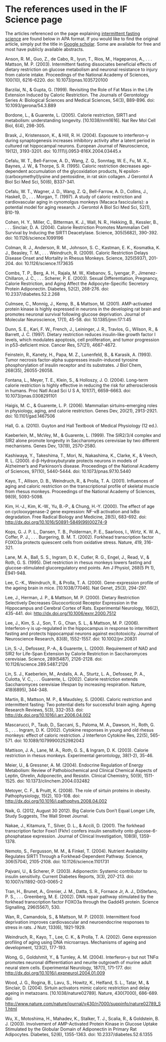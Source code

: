 # The references used in the IF Science page

The articles referenced on the page explaining [intermittent fasting science](http://www.intermittentfaster.com/intermittent-fasting-explained/ "The Science of Intermittent Fasting") are found below in APA format. If you would like to find the original article, simply put the title in [Google scholar](http://scholar.google.com). Some are available for free and most have publicly available abstracts.

Anson, R. M., Guo, Z., de Cabo, R., Iyun, T., Rios, M., Hagepanos, A., . . . Mattson, M. P. (2003). Intermittent fasting dissociates beneficial effects of dietary restriction on glucose metabolism and neuronal resistance to injury from calorie intake. Proceedings of the National Academy of Sciences, 100(10), 6216-6220. doi: 10.1073/pnas.1035720100

Barzilai, N., & Gupta, G. (1999). Revisiting the Role of Fat Mass in the Life Extension Induced by Caloric Restriction. The Journals of Gerontology Series A: Biological Sciences and Medical Sciences, 54(3), B89-B96. doi: 10.1093/gerona/54.3.B89

Bordone, L., & Guarente, L. (2005). Calorie restriction, SIRT1 and metabolism: understanding longevity. [10.1038/nrm1616]. Nat Rev Mol Cell Biol, 6(4), 298-305.

Brask, J., Kristensson, K., & Hill, R. H. (2004). Exposure to interferon-γ during synaptogenesis increases inhibitory activity after a latent period in cultured rat hippocampal neurons. European Journal of Neuroscience, 19(12), 3193-3201. doi: 10.1111/j.0953-816X.2004.03445.x

Cefalu, W. T., Bell-Farrow, A. D., Wang, Z. Q., Sonntag, W. E., Fu, M. X., Baynes, J. W., & Thorpe, S. R. (1995). Caloric restriction decreases age-dependent accumulation of the glycoxidation products, N epsilon-(carboxymethyl)lysine and pentosidine, in rat skin collagen. J Gerontol A Biol Sci Med Sci, 50(6), B337-341.

Cefalu, W. T., Wagner, J. D., Wang, Z. Q., Bell-Farrow, A. D., Collins, J., Haskell, D., . . . Morgan, T. (1997). A study of caloric restriction and cardiovascular aging in cynomolgus monkeys (Macaca fascicularis): a potential model for aging research. J Gerontol A Biol Sci Med Sci, 52(1), B10-19.

Cohen, H. Y., Miller, C., Bitterman, K. J., Wall, N. R., Hekking, B., Kessler, B., . . . Sinclair, D. A. (2004). Calorie Restriction Promotes Mammalian Cell Survival by Inducing the SIRT1 Deacetylase. Science, 305(5682), 390-392. doi: 10.1126/science.1099196

Colman, R. J., Anderson, R. M., Johnson, S. C., Kastman, E. K., Kosmatka, K. J., Beasley, T. M., . . . Weindruch, R. (2009). Caloric Restriction Delays Disease Onset and Mortality in Rhesus Monkeys. Science, 325(5937), 201-204. doi: 10.1126/science.1173635

Combs, T. P., Berg, A. H., Rajala, M. W., Klebanov, S., Iyengar, P., Jimenez-Chillaron, J. C., . . . Scherer, P. E. (2003). Sexual Differentiation, Pregnancy, Calorie Restriction, and Aging Affect the Adipocyte-Specific Secretory Protein Adiponectin. Diabetes, 52(2), 268-276. doi: 10.2337/diabetes.52.2.268

Culmsee, C., Monnig, J., Kemp, B., & Mattson, M. (2001). AMP-activated protein kinase is highly expressed in neurons in the developing rat brain and promotes neuronal survival following glucose deprivation. Journal of Molecular Neuroscience, 17(1), 45-58. doi: 10.1385/jmn:17:1:45

Dunn, S. E., Kari, F. W., French, J., Leininger, J. R., Travlos, G., Wilson, R., & Barrett, J. C. (1997). Dietary restriction reduces insulin-like growth factor I levels, which modulates apoptosis, cell proliferation, and tumor progression in p53-deficient mice. Cancer Res, 57(21), 4667-4672.

Feinstein, R., Kanety, H., Papa, M. Z., Lunenfeld, B., & Karasik, A. (1993). Tumor necrosis factor-alpha suppresses insulin-induced tyrosine phosphorylation of insulin receptor and its substrates. J Biol Chem, 268(35), 26055-26058.

Fontana, L., Meyer, T. E., Klein, S., & Holloszy, J. O. (2004). Long-term calorie restriction is highly effective in reducing the risk for atherosclerosis in humans. Proc Natl Acad Sci U S A, 101(17), 6659-6663. doi: 10.1073/pnas.0308291101

Haigis, M. C., & Guarente, L. P. (2006). Mammalian sirtuins–emerging roles in physiology, aging, and calorie restriction. Genes Dev, 20(21), 2913-2921. doi: 10.1101/gad.1467506

Hall, G. a. (2010). Guyton and Hall Textbook of Medical Physiology (12 ed.).

Kaeberlein, M., McVey, M., & Guarente, L. (1999). The SIR2/3/4 complex and SIR2 alone promote longevity in Saccharomyces cerevisiae by two different mechanisms. Genes Dev, 13(19), 2570-2580.

Kashiwaya, Y., Takeshima, T., Mori, N., Nakashima, K., Clarke, K., & Veech, R. L. (2000). d-β-Hydroxybutyrate protects neurons in models of Alzheimer’s and Parkinson’s disease. Proceedings of the National Academy of Sciences, 97(10), 5440-5444. doi: 10.1073/pnas.97.10.5440

Kayo, T., Allison, D. B., Weindruch, R., & Prolla, T. A. (2001). Influences of aging and caloric restriction on the transcriptional profile of skeletal muscle from rhesus monkeys. Proceedings of the National Academy of Sciences, 98(9), 5093-5098.

Kim, H.-J., Kim, K.-W., Yu, B.-P., & Chung, H.-Y. (2000). The effect of age on cyclooxygenase-2 gene expression: NF-κB activation and IκBα degradation. Free Radical Biology and Medicine, 28(5), 683-692. doi: http://dx.doi.org/10.1016/S0891-5849(99)00274-9

Kops, G. J. P. L., Dansen, T. B., Polderman, P. E., Saarloos, I., Wirtz, K. W. A., Coffer, P. J., . . . Burgering, B. M. T. (2002). Forkhead transcription factor FOXO3a protects quiescent cells from oxidative stress. Nature, 419, 316-321.

Lane, M. A., Ball, S. S., Ingram, D. K., Cutler, R. G., Engel, J., Read, V., & Roth, G. S. (1995). Diet restriction in rhesus monkeys lowers fasting and glucose-stimulated glucoregulatory end points. Am J Physiol, 268(5 Pt 1), E941-948.

Lee, C.-K., Weindruch, R., & Prolla, T. A. (2000). Gene-expression profile of the ageing brain in mice. [10.1038/77046]. Nat Genet, 25(3), 294-297.

Lee, J., Herman, J. P., & Mattson, M. P. (2000). Dietary Restriction Selectively Decreases Glucocorticoid Receptor Expression in the Hippocampus and Cerebral Cortex of Rats. Experimental Neurology, 166(2), 435-441. doi: http://dx.doi.org/10.1006/exnr.2000.7512

Lee, J., Kim, S. J., Son, T. G., Chan, S. L., & Mattson, M. P. (2006). Interferon-γ is up-regulated in the hippocampus in response to intermittent fasting and protects hippocampal neurons against excitotoxicity. Journal of Neuroscience Research, 83(8), 1552-1557. doi: 10.1002/jnr.20831

Lin, S.-J., Defossez, P.-A., & Guarente, L. (2000). Requirement of NAD and SIR2 for Life-Span Extension by Calorie Restriction in Saccharomyces cerevisiae. Science, 289(5487), 2126-2128. doi: 10.1126/science.289.5487.2126

Lin, S. J., Kaeberlein, M., Andalis, A. A., Sturtz, L. A., Defossez, P. A., Culotta, V. C., . . . Guarente, L. (2002). Calorie restriction extends Saccharomyces cerevisiae lifespan by increasing respiration. Nature, 418(6895), 344-348.

Martin, B., Mattson, M. P., & Maudsley, S. (2006). Caloric restriction and intermittent fasting: Two potential diets for successful brain aging. Ageing Research Reviews, 5(3), 332-353. doi: http://dx.doi.org/10.1016/j.arr.2006.04.002

Mascarucci, P., Taub, D., Saccani, S., Paloma, M. A., Dawson, H., Roth, G. S., . . . Ingram, D. K. (2002). Cytokine responses in young and old rhesus monkeys: effect of caloric restriction. J Interferon Cytokine Res, 22(5), 565-571. doi: 10.1089/10799900252982043

Mattison, J. A., Lane, M. A., Roth, G. S., & Ingram, D. K. (2003). Calorie restriction in rhesus monkeys. Experimental gerontology, 38(1-2), 35-46.

Meier, U., & Gressner, A. M. (2004). Endocrine Regulation of Energy Metabolism: Review of Pathobiochemical and Clinical Chemical Aspects of Leptin, Ghrelin, Adiponectin, and Resistin. Clinical Chemistry, 50(9), 1511-1525. doi: 10.1373/clinchem.2004.032482

Metoyer, C. F., & Pruitt, K. (2008). The role of sirtuin proteins in obesity. Pathophysiology, 15(2), 103-108. doi: http://dx.doi.org/10.1016/j.pathophys.2008.04.002

Naik, G. (2012, August 30 2012). Big Calorie Cuts Don’t Equal Longer Life, Study Suggests, The Wall Street Journal.

Nakae, J., Kitamura, T., Silver, D. L., & Accili, D. (2001). The forkhead transcription factor Foxo1 (Fkhr) confers insulin sensitivity onto glucose-6-phosphatase expression. Journal of Clinical Investigation, 108(9), 1359-1378.

Nemoto, S., Fergusson, M. M., & Finkel, T. (2004). Nutrient Availability Regulates SIRT1 Through a Forkhead-Dependent Pathway. Science, 306(5704), 2105-2108. doi: 10.1126/science.1101731

Pajvani, U., & Scherer, P. (2003). Adiponectin: Systemic contributor to insulin sensitivity. Current Diabetes Reports, 3(3), 207-213. doi: 10.1007/s11892-003-0065-2

Tran, H., Brunet, A., Grenier, J. M., Datta, S. R., Fornace Jr, A. J., DiStefano, P. S., . . . Greenberg, M. E. (2002). DNA repair pathway stimulated by the forkhead transcription factor FOXO3a through the Gadd45 protein. Science Signalling, 296(5567), 530.

Wan, R., Camandola, S., & Mattson, M. P. (2003). Intermittent food deprivation improves cardiovascular and neuroendocrine responses to stress in rats. J Nutr, 133(6), 1921-1929.

Weindruch, R., Kayo, T., Lee, C. K., & Prolla, T. A. (2002). Gene expression profiling of aging using DNA microarrays. Mechanisms of ageing and development, 123(2), 177-193.

Wong, G., Goldshmit, Y., & Turnley, A. M. (2004). Interferon-γ but not TNFα promotes neuronal differentiation and neurite outgrowth of murine adult neural stem cells. Experimental Neurology, 187(1), 171-177. doi: http://dx.doi.org/10.1016/j.expneurol.2004.01.009

Wood, J. G., Rogina, B., Lavu, S., Howitz, K., Helfand, S. L., Tatar, M., & Sinclair, D. (2004). Sirtuin activators mimic caloric restriction and delay ageing in metazoans. [10.1038/nature02789]. Nature, 430(7000), 686-689. doi: http://www.nature.com/nature/journal/v430/n7000/suppinfo/nature02789_S1.html

Wu, X., Motoshima, H., Mahadev, K., Stalker, T. J., Scalia, R., & Goldstein, B. J. (2003). Involvement of AMP-Activated Protein Kinase in Glucose Uptake Stimulated by the Globular Domain of Adiponectin in Primary Rat Adipocytes. Diabetes, 52(6), 1355-1363. doi: 10.2337/diabetes.52.6.1355